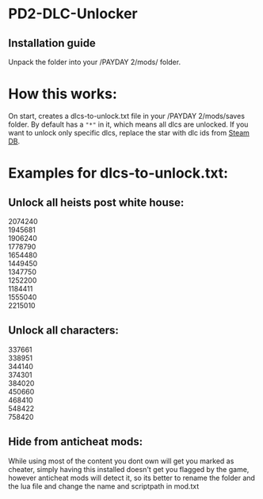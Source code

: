 # PD2-DLC-Unlocker
## Installation guide  
Unpack the folder into your /PAYDAY 2/mods/ folder.

# How this works:

On start, creates a dlcs-to-unlock.txt file in your /PAYDAY 2/mods/saves folder. By default has a `"*"` in it, which means all dlcs are unlocked. If you want to unlock only specific dlcs, replace the star with dlc ids from [Steam DB](https://steamdb.info/app/218620/dlc/).

# Examples for dlcs-to-unlock.txt:

## Unlock all heists post white house:
2074240  
1945681  
1906240  
1778790  
1654480  
1449450  
1347750  
1252200  
1184411  
1555040  
2215010  

## Unlock all characters:
337661  
338951  
344140  
374301  
384020  
450660  
468410  
548422  
758420  

## Hide from anticheat mods:
While using most of the content you dont own will get you marked as cheater, simply having this installed doesn't get you flagged by the game, however anticheat mods will detect it, so its better to rename the folder and the lua file and change the name and scriptpath in mod.txt
